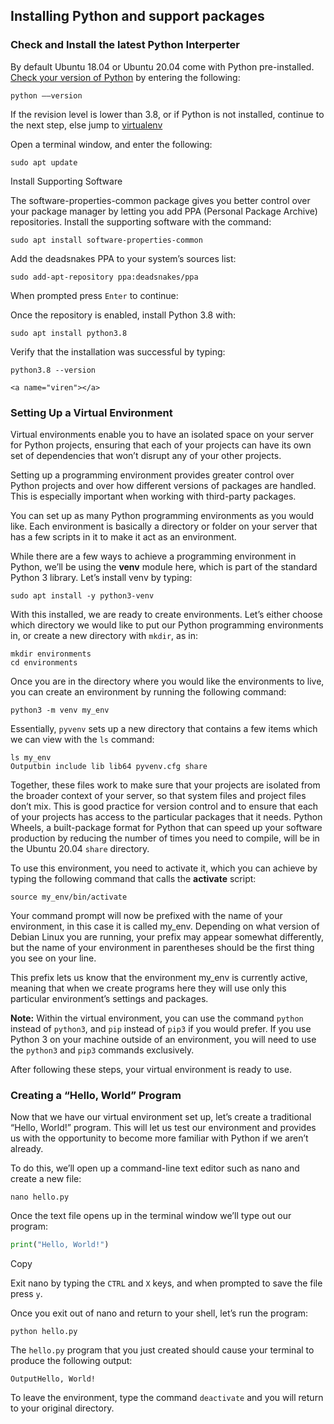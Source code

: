 ## Installing Python and support packages

### Check and Install the latest Python Interperter

By default Ubuntu 18.04 or Ubuntu 20.04 come with Python pre-installed. [Check your version of Python](https://phoenixnap.com/kb/check-python-version) by entering the following:

```output
python ––version
```

If the revision level is lower than 3.8, or if Python is not installed, continue to the next step, else jump to [virtualenv](#viren)

Open a terminal window, and enter the following:

```output
sudo apt update
```

Install Supporting Software

The software-properties-common package gives you better control over your package manager by letting you add PPA (Personal Package Archive) repositories. Install the supporting software with the command:

```output
sudo apt install software-properties-common
```

Add the deadsnakes PPA to your system’s sources list:

```
sudo add-apt-repository ppa:deadsnakes/ppa
```

When prompted press `Enter` to continue:

Once the repository is enabled, install Python 3.8 with:

```
sudo apt install python3.8
```

Verify that the installation was successful by typing:

```
python3.8 --version
```

```none
<a name="viren"></a>
```

### Setting Up a Virtual Environment

Virtual environments enable you to have an isolated space on your server for Python projects, ensuring that each of your projects can have its own set of dependencies that won’t disrupt any of your other projects.

Setting up a programming environment provides greater control over Python projects and over how different versions of packages are handled. This is especially important when working with third-party packages.

You can set up as many Python programming environments as you would like. Each environment is basically a directory or folder on your server that has a few scripts in it to make it act as an environment.

While there are a few ways to achieve a programming environment in Python, we’ll be using the **venv** module here, which is part of the standard Python 3 library. Let’s install venv by typing:

```
sudo apt install -y python3-venv
```

With this installed, we are ready to create environments. Let’s either choose which directory we would like to put our Python programming environments in, or create a new directory with `mkdir`, as in:

```
mkdir environments
cd environments
```

Once you are in the directory where you would like the environments to live, you can create an environment by running the following command:

```
python3 -m venv my_env
```

Essentially, `pyvenv` sets up a new directory that contains a few items which we can view with the `ls` command:

```
ls my_env
Outputbin include lib lib64 pyvenv.cfg share
```

Together, these files work to make sure that your projects are isolated from the broader context of your server, so that system files and project files don’t mix. This is good practice for version control and to ensure that each of your projects has access to the particular packages that it needs. Python Wheels, a built-package format for Python that can speed up your software production by reducing the number of times you need to compile, will be in the Ubuntu 20.04 `share` directory.

To use this environment, you need to activate it, which you can achieve by typing the following command that calls the **activate** script:

```
source my_env/bin/activate
```

Your command prompt will now be prefixed with the name of your environment, in this case it is called my_env. Depending on what version of Debian Linux you are running, your prefix may appear somewhat differently, but the name of your environment in parentheses should be the first thing you see on your line.

This prefix lets us know that the environment my_env is currently active, meaning that when we create programs here they will use only this particular environment’s settings and packages.

**Note:** Within the virtual environment, you can use the command `python` instead of `python3`, and `pip` instead of `pip3` if you would prefer. If you use Python 3 on your machine outside of an environment, you will need to use the `python3` and `pip3` commands exclusively.

After following these steps, your virtual environment is ready to use.

### Creating a “Hello, World” Program

Now that we have our virtual environment set up, let’s create a traditional “Hello, World!” program. This will let us test our environment and provides us with the opportunity to become more familiar with Python if we aren’t already.

To do this, we’ll open up a command-line text editor such as nano and create a new file:

```
nano hello.py
```

Once the text file opens up in the terminal window we’ll type out our program:

```python
print("Hello, World!")
```

Copy

Exit nano by typing the `CTRL` and `X` keys, and when prompted to save the file press `y`.

Once you exit out of nano and return to your shell, let’s run the program:

```
python hello.py
```

The `hello.py` program that you just created should cause your terminal to produce the following output:

```
OutputHello, World!
```

To leave the environment, type the command `deactivate` and you will return to your original directory.